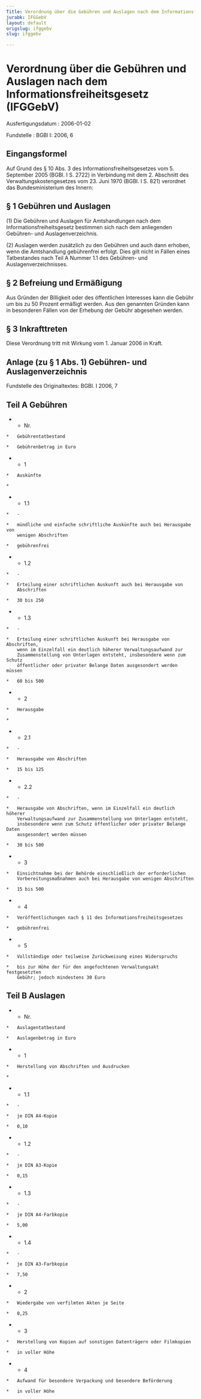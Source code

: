 ```yaml
---
Title: Verordnung über die Gebühren und Auslagen nach dem Informationsfreiheitsgesetz
jurabk: IFGGebV
layout: default
origslug: ifggebv
slug: ifggebv

---
```


# Verordnung über die Gebühren und Auslagen nach dem Informationsfreiheitsgesetz (IFGGebV)

Ausfertigungsdatum
:   2006-01-02

Fundstelle
:   BGBl I: 2006, 6

## Eingangsformel

Auf Grund des § 10 Abs. 3 des Informationsfreiheitsgesetzes vom 5.
September 2005 (BGBl. I S. 2722) in Verbindung mit dem 2. Abschnitt
des Verwaltungskostengesetzes vom 23. Juni 1970 (BGBl. I S. 821)
verordnet das Bundesministerium des Innern:

## § 1 Gebühren und Auslagen

(1) Die Gebühren und Auslagen für Amtshandlungen nach dem
Informationsfreiheitsgesetz bestimmen sich nach dem anliegenden
Gebühren- und Auslagenverzeichnis.

(2) Auslagen werden zusätzlich zu den Gebühren und auch dann erhoben,
wenn die Amtshandlung gebührenfrei erfolgt. Dies gilt nicht in Fällen
eines Tatbestandes nach Teil A Nummer 1.1 des Gebühren- und
Auslagenverzeichnisses.

## § 2 Befreiung und Ermäßigung

Aus Gründen der Billigkeit oder des öffentlichen Interesses kann die
Gebühr um bis zu 50 Prozent ermäßigt werden. Aus den genannten Gründen
kann in besonderen Fällen von der Erhebung der Gebühr abgesehen
werden.

## § 3 Inkrafttreten

Diese Verordnung tritt mit Wirkung vom 1. Januar 2006 in Kraft.

## Anlage (zu § 1 Abs. 1) Gebühren- und Auslagenverzeichnis

Fundstelle des Originaltextes: BGBl. I 2006, 7

## Teil A Gebühren

*    *   Nr.

    *   Gebührentatbestand

    *   Gebührenbetrag in Euro


*    *   1

    *   Auskünfte

    *

*    *   1.1

    *   -

    *   mündliche und einfache schriftliche Auskünfte auch bei Herausgabe von
        wenigen Abschriften

    *   gebührenfrei


*    *   1.2

    *   -

    *   Erteilung einer schriftlichen Auskunft auch bei Herausgabe von
        Abschriften

    *   30 bis 250


*    *   1.3

    *   -

    *   Erteilung einer schriftlichen Auskunft bei Herausgabe von Abschriften,
        wenn im Einzelfall ein deutlich höherer Verwaltungsaufwand zur
        Zusammenstellung von Unterlagen entsteht, insbesondere wenn zum Schutz
        öffentlicher oder privater Belange Daten ausgesondert werden müssen

    *   60 bis 500


*    *   2

    *   Herausgabe

    *

*    *   2.1

    *   -

    *   Herausgabe von Abschriften

    *   15 bis 125


*    *   2.2

    *   -

    *   Herausgabe von Abschriften, wenn im Einzelfall ein deutlich höherer
        Verwaltungsaufwand zur Zusammenstellung von Unterlagen entsteht,
        insbesondere wenn zum Schutz öffentlicher oder privater Belange Daten
        ausgesondert werden müssen

    *   30 bis 500


*    *   3

    *   Einsichtnahme bei der Behörde einschließlich der erforderlichen
        Vorbereitungsmaßnahmen auch bei Herausgabe von wenigen Abschriften

    *   15 bis 500


*    *   4

    *   Veröffentlichungen nach § 11 des Informationsfreiheitsgesetzes

    *   gebührenfrei


*    *   5

    *   Vollständige oder teilweise Zurückweisung eines Widerspruchs

    *   bis zur Höhe der für den angefochtenen Verwaltungsakt festgesetzten
        Gebühr; jedoch mindestens 30 Euro

## Teil B Auslagen

*    *   Nr.

    *   Auslagentatbestand

    *   Auslagenbetrag in Euro


*    *   1

    *   Herstellung von Abschriften und Ausdrucken

    *

*    *   1.1

    *   -

    *   je DIN A4-Kopie

    *   0,10


*    *   1.2

    *   -

    *   je DIN A3-Kopie

    *   0,15


*    *   1.3

    *   -

    *   je DIN A4-Farbkopie

    *   5,00


*    *   1.4

    *   -

    *   je DIN A3-Farbkopie

    *   7,50


*    *   2

    *   Wiedergabe von verfilmten Akten je Seite

    *   0,25


*    *   3

    *   Herstellung von Kopien auf sonstigen Datenträgern oder Filmkopien

    *   in voller Höhe


*    *   4

    *   Aufwand für besondere Verpackung und besondere Beförderung

    *   in voller Höhe




